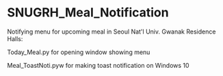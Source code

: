 # SNUGRH_Meal_Notification
Notifying menu for upcoming meal in Seoul Nat'l Univ. Gwanak Residence Halls:

Today_Meal.py for opening window showing menu

Meal_ToastNoti.pyw for making toast notification on Windows 10
